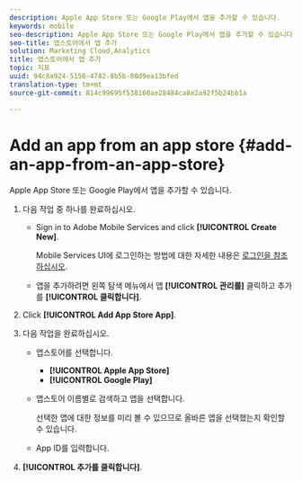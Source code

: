 ```yaml
---
description: Apple App Store 또는 Google Play에서 앱을 추가할 수 있습니다.
keywords: mobile
seo-description: Apple App Store 또는 Google Play에서 앱을 추가할 수 있습니다.
seo-title: 앱스토어에서 앱 추가
solution: Marketing Cloud,Analytics
title: 앱스토어에서 앱 추가
topic: 지표
uuid: 94c8a924-5156-4742-8b5b-88d9ea13bfed
translation-type: tm+mt
source-git-commit: 814c99695f538160ae28484ca8e2a92f5b24bb1a

---
```



# Add an app from an app store {#add-an-app-from-an-app-store}

Apple App Store 또는 Google Play에서 앱을 추가할 수 있습니다.

1. 다음 작업 중 하나를 완료하십시오.

   * Sign in to Adobe Mobile Services and click **[!UICONTROL Create New]**.

      Mobile Services UI에 로그인하는 방법에 대한 자세한 내용은 [로그인을 참조하십시오](/help/using/gs/gs-signin.md).

   * 앱을 추가하려면 왼쪽 탐색 메뉴에서 앱 **[!UICONTROL 관리를]** 클릭하고 추가를 **[!UICONTROL 클릭합니다]**.

1. Click **[!UICONTROL Add App Store App]**.
1. 다음 작업을 완료하십시오.

   * 앱스토어를 선택합니다.
      * **[!UICONTROL Apple App Store]**
      * **[!UICONTROL Google Play]**
   * 앱스토어 이름별로 검색하고 앱을 선택합니다.

      선택한 앱에 대한 정보를 미리 볼 수 있으므로 올바른 앱을 선택했는지 확인할 수 있습니다.

   * App ID를 입력합니다.


1. **[!UICONTROL 추가를 클릭합니다]**.